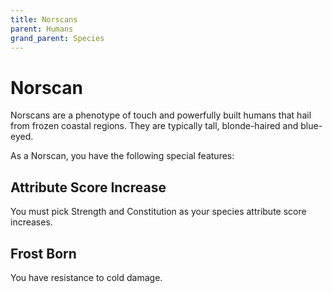 ```yaml
---
title: Norscans
parent: Humans
grand_parent: Species
---
```


# Norscan
Norscans are a phenotype of touch and powerfully built humans that hail from frozen coastal regions. They are typically tall, blonde-haired and blue-eyed.

As a Norscan, you have the following special features:

## Attribute Score Increase
You must pick Strength and Constitution as your species attribute score increases.

## Frost Born
You have resistance to cold damage.
